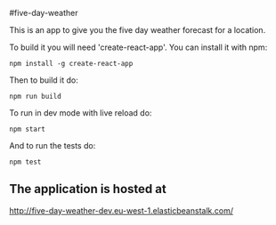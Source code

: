 #five-day-weather

This is an app to give you the five day weather forecast for a location.

To build it you will need 'create-react-app'. You can install it with npm: 
```
npm install -g create-react-app
```

Then to build it do: 
```
npm run build
```

To run in dev mode with live reload do: 
```
npm start
```

And to run the tests do: 
```
npm test
```

## The application is hosted at
http://five-day-weather-dev.eu-west-1.elasticbeanstalk.com/
